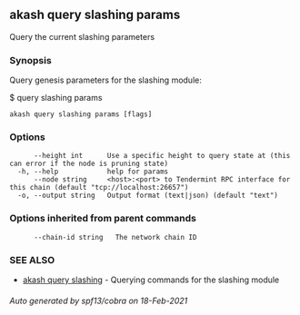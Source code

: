 ## akash query slashing params

Query the current slashing parameters

### Synopsis

Query genesis parameters for the slashing module:

$ <appd> query slashing params

```
akash query slashing params [flags]
```

### Options

```
      --height int      Use a specific height to query state at (this can error if the node is pruning state)
  -h, --help            help for params
      --node string     <host>:<port> to Tendermint RPC interface for this chain (default "tcp://localhost:26657")
  -o, --output string   Output format (text|json) (default "text")
```

### Options inherited from parent commands

```
      --chain-id string   The network chain ID
```

### SEE ALSO

* [akash query slashing](akash_query_slashing.md)	 - Querying commands for the slashing module

###### Auto generated by spf13/cobra on 18-Feb-2021
